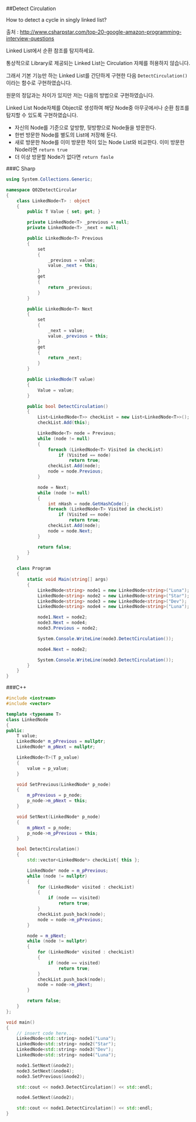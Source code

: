 ##Detect Circulation

How to detect a cycle in singly linked list?

출처 : <http://www.csharpstar.com/top-20-google-amazon-programming-interview-questions>

Linked List에서 순환 참조를 탐지하세요.

통상적으로 Library로 제공되는 Linked List는 Circulation 자체를 허용하지 않습니다.  

그래서 기본 기능만 하는 Linked List를 간단하게 구현한 다음 `DetectCirculation()`이라는 함수로 구현하였습니다.

원문의 정답과는 차이가 있지만 저는 다음의 방법으로 구현하였습니다.  

Linked List Node자체를 Object로 생성하여 해당 Node중 아무곳에서나 순환 참조를 탐지할 수 있도록 구현하였습니다.

- 자신의 Node를 기준으로 앞방향, 뒷방향으로 Node들을 방문한다.
- 한번 방문한 Node를 별도의 List에 저장해 둔다.
- 새로 방문한 Node를 이미 방문한 적이 있는 Node List와 비교한다. 이미 방문한 Node라면 `return true`
- 더 이상 방문할 Node가 없다면 `return fasle`

###C Sharp

```C#
using System.Collections.Generic;

namespace Q02DetectCircular
{
    class LinkedNode<T> : object
    {
        public T Value { set; get; }

        private LinkedNode<T> _previous = null;
        private LinkedNode<T> _next = null;

        public LinkedNode<T> Previous
        {
            set
            {
                _previous = value;
                value._next = this;
            }
            get
            {
                return _previous;
            }
        }

        public LinkedNode<T> Next
        {
            set
            {
                _next = value;
                value._previous = this;
            }
            get
            {
                return _next;
            }
        }

        public LinkedNode(T value)
        {
            Value = value;
        }

        public bool DetectCirculation()
        {
            List<LinkedNode<T>> checkList = new List<LinkedNode<T>>();
            checkList.Add(this);

            LinkedNode<T> node = Previous;
            while (node != null)
            {
                foreach (LinkedNode<T> Visited in checkList)
                    if (Visited == node)
                        return true;
                checkList.Add(node);
                node = node.Previous;
            }

            node = Next;
            while (node != null)
            {
                int nHash = node.GetHashCode();
                foreach (LinkedNode<T> Visited in checkList)
                    if (Visited == node)
                        return true;
                checkList.Add(node);
                node = node.Next;
            }

            return false;
        }
    }

    class Program
    {
        static void Main(string[] args)
        {
            LinkedNode<string> node1 = new LinkedNode<string>("Luna");
            LinkedNode<string> node2 = new LinkedNode<string>("Star");
            LinkedNode<string> node3 = new LinkedNode<string>("Dev");
            LinkedNode<string> node4 = new LinkedNode<string>("Luna");

            node1.Next = node2;
            node3.Next = node4;
            node3.Previous = node2;

            System.Console.WriteLine(node3.DetectCirculation());

            node4.Next = node2;

            System.Console.WriteLine(node3.DetectCirculation());
        }
    }
}
```

###C++

```C++
#include <iostream>
#include <vector>

template <typename T>
class LinkedNode
{
public:
	T value;
	LinkedNode* m_pPrevious = nullptr;
	LinkedNode* m_pNext = nullptr;

	LinkedNode<T>(T p_value)
	{
		value = p_value;
	}

	void SetPrevious(LinkedNode* p_node)
	{
		m_pPrevious = p_node;
		p_node->m_pNext = this;
	}

	void SetNext(LinkedNode* p_node)
	{
		m_pNext = p_node;
		p_node->m_pPrevious = this;
	}

	bool DetectCirculation()
	{
		std::vector<LinkedNode*> checkList{ this };

		LinkedNode* node = m_pPrevious;
		while (node != nullptr)
		{
			for (LinkedNode* visited : checkList)
			{
				if (node == visited)
					return true;
			}
			checkList.push_back(node);
			node = node->m_pPrevious;
		}

		node = m_pNext;
		while (node != nullptr)
		{
			for (LinkedNode* visited : checkList)
			{
				if (node == visited)
					return true;
			}
			checkList.push_back(node);
			node = node->m_pNext;
		}

		return false;
	}
};

void main()
{
	// insert code here...
	LinkedNode<std::string> node1("Luna");
	LinkedNode<std::string> node2("Star");
	LinkedNode<std::string> node3("Dev");
	LinkedNode<std::string> node4("Luna");

	node1.SetNext(&node2);
	node3.SetNext(&node4);
	node3.SetPrevious(&node2);

	std::cout << node3.DetectCirculation() << std::endl;

	node4.SetNext(&node2);

	std::cout << node1.DetectCirculation() << std::endl;
}
```
